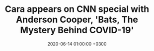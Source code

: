 ---
layout: post
title: Cara appears on CNN special with Anderson Cooper, 'Bats, The Mystery Behind COVID-19'
date: 2020-06-14 01:00:00 +0300
description:  (optional)
img: bats-CNN.jpg # Add image post (optional)
tags: [bats, zoonosis, COVID-19] # add tag
link: https://cnnpressroom.blogs.cnn.com/2020/06/09/cnn-to-air-special-on-the-connection-between-bats-and-covid-19/
---